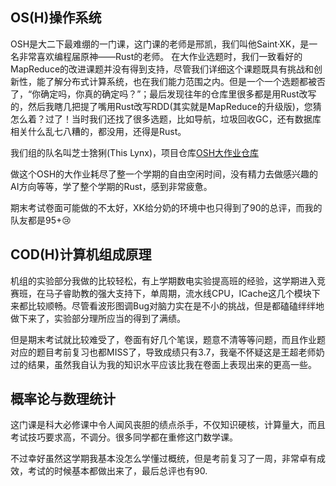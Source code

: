 ## OS(H)操作系统
OSH是大二下最难绷的一门课，这门课的老师是邢凯，我们叫他Saint·XK，是一名非常喜欢编程届原神——Rust的老师。
在大作业选题时，我们一致看好的MapReduce的改进课题并没有得到支持，尽管我们详细这个课题既具有挑战和创新性，能了解分布式计算系统，也在我们能力范围之内。但是一个一个选题都被否了，“你确定吗，你真的确定吗？”；最后发现往年的仓库里很多都是用Rust改写的，然后我瞎几把提了嘴用Rust改写RDD(其实就是MapReduce的升级版)，您猜怎么着？过了！当时我们还找了很多选题，比如导航，垃圾回收GC，还有数据库相关什么乱七八糟的，都没用，还得是Rust。

我们组的队名叫芝士猞猁(This Lynx)，项目仓库[OSH大作业仓库](https://github.com/yuriYanZeXuan/This-Lynx/tree/main)

做这个OSH的大作业耗尽了整一个学期的自由空闲时间，没有精力去做感兴趣的AI方向等等，学了整个学期的Rust，感到非常疲惫。


期末考试卷面可能做的不太好，XK给分奶的环境中也只得到了90的总评，而我的队友都是95+😢

## COD(H)计算机组成原理

机组的实验部分我做的比较轻松，有上学期数电实验提高班的经验，这学期进入竞赛班，在马子睿助教的强大支持下，单周期，流水线CPU，ICache这几个模块下来都比较顺畅。尽管看波形图调Bug对脑力实在是不小的挑战，但是都磕磕绊绊地做下来了，实验部分理所应当的得到了满绩。

但是期末考试就比较难受了，卷面有好几个笔误，题意不清等等问题，而且作业题对应的题目考前复习也都MISS了，导致成绩只有3.7，我毫不怀疑这是王超老师奶过的结果，虽然我自认为我的知识水平应该比我在卷面上表现出来的更高一些。

## 概率论与数理统计
这门课是科大必修课中令人闻风丧胆的绩点杀手，不仅知识硬核，计算量大，而且考试技巧要求高，不调分。很多同学都在重修这门数学课。

不过幸好虽然这学期我基本没怎么学懂过概统，但是考前复习了一周，非常卓有成效，考试的时候基本都做出来了，最后总评也有90.